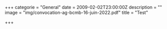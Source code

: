 +++
categorie = "General"
date = 2009-02-02T23:00:00Z
description = ""
image = "img/convocation-ag-bcmb-16-juin-2022.pdf"
title = "Test"

+++
